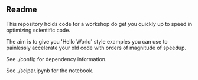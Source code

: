 ## Readme
This repository holds code for a workshop do get you quickly up to speed in optimizing scientific code. 

The aim is to give you 'Hello World' style examples you can use to painlessly accelerate your old code with orders of magnitude of speedup.

See ./config for dependency information.

See ./scipar.ipynb for the notebook.